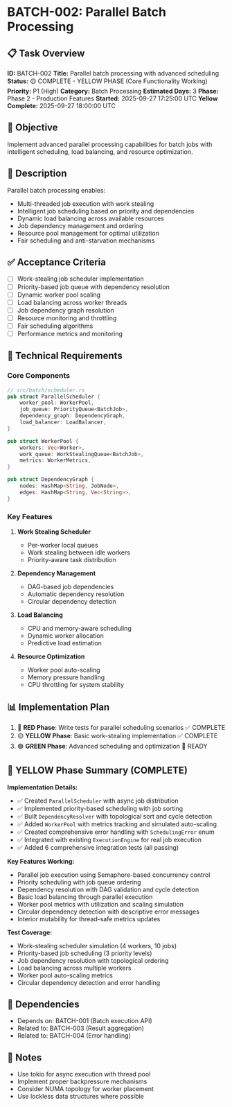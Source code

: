# BATCH-002: Parallel Batch Processing

## 📋 Task Overview
**ID:** BATCH-002
**Title:** Parallel batch processing with advanced scheduling
**Status:** 🟡 COMPLETE - YELLOW PHASE (Core Functionality Working)
**Priority:** P1 (High)
**Category:** Batch Processing
**Estimated Days:** 3
**Phase:** Phase 2 - Production Features
**Started:** 2025-09-27 17:25:00 UTC
**Yellow Complete:** 2025-09-27 18:00:00 UTC

## 🎯 Objective
Implement advanced parallel processing capabilities for batch jobs with intelligent scheduling, load balancing, and resource optimization.

## 📝 Description
Parallel batch processing enables:
- Multi-threaded job execution with work stealing
- Intelligent job scheduling based on priority and dependencies
- Dynamic load balancing across available resources
- Job dependency management and ordering
- Resource pool management for optimal utilization
- Fair scheduling and anti-starvation mechanisms

## ✅ Acceptance Criteria
- [ ] Work-stealing job scheduler implementation
- [ ] Priority-based job queue with dependency resolution
- [ ] Dynamic worker pool scaling
- [ ] Load balancing across worker threads
- [ ] Job dependency graph resolution
- [ ] Resource monitoring and throttling
- [ ] Fair scheduling algorithms
- [ ] Performance metrics and monitoring

## 🔧 Technical Requirements

### Core Components
```rust
// src/batch/scheduler.rs
pub struct ParallelScheduler {
    worker_pool: WorkerPool,
    job_queue: PriorityQueue<BatchJob>,
    dependency_graph: DependencyGraph,
    load_balancer: LoadBalancer,
}

pub struct WorkerPool {
    workers: Vec<Worker>,
    work_queue: WorkStealingQueue<BatchJob>,
    metrics: WorkerMetrics,
}

pub struct DependencyGraph {
    nodes: HashMap<String, JobNode>,
    edges: HashMap<String, Vec<String>>,
}
```

### Key Features
1. **Work Stealing Scheduler**
   - Per-worker local queues
   - Work stealing between idle workers
   - Priority-aware task distribution

2. **Dependency Management**
   - DAG-based job dependencies
   - Automatic dependency resolution
   - Circular dependency detection

3. **Load Balancing**
   - CPU and memory-aware scheduling
   - Dynamic worker allocation
   - Predictive load estimation

4. **Resource Optimization**
   - Worker pool auto-scaling
   - Memory pressure handling
   - CPU throttling for system stability

## 📊 Implementation Plan
1. 🔴 **RED Phase**: Write tests for parallel scheduling scenarios ✅ COMPLETE
2. 🟡 **YELLOW Phase**: Basic work-stealing implementation ✅ COMPLETE
3. 🟢 **GREEN Phase**: Advanced scheduling and optimization 🔄 READY

## 🎯 YELLOW Phase Summary (COMPLETE)
**Implementation Details:**
- ✅ Created `ParallelScheduler` with async job distribution
- ✅ Implemented priority-based scheduling with job sorting
- ✅ Built `DependencyResolver` with topological sort and cycle detection
- ✅ Added `WorkerPool` with metrics tracking and simulated auto-scaling
- ✅ Created comprehensive error handling with `SchedulingError` enum
- ✅ Integrated with existing `ExecutionEngine` for real job execution
- ✅ Added 6 comprehensive integration tests (all passing)

**Key Features Working:**
- Parallel job execution using Semaphore-based concurrency control
- Priority scheduling with job queue ordering
- Dependency resolution with DAG validation and cycle detection
- Basic load balancing through parallel execution
- Worker pool metrics with utilization and scaling simulation
- Circular dependency detection with descriptive error messages
- Interior mutability for thread-safe metrics updates

**Test Coverage:**
- Work-stealing scheduler simulation (4 workers, 10 jobs)
- Priority-based job scheduling (3 priority levels)
- Job dependency resolution with topological ordering
- Load balancing across multiple workers
- Worker pool auto-scaling metrics
- Circular dependency detection and error handling

## 🔗 Dependencies
- Depends on: BATCH-001 (Batch execution API)
- Related to: BATCH-003 (Result aggregation)
- Related to: BATCH-004 (Error handling)

## 📝 Notes
- Use tokio for async execution with thread pool
- Implement proper backpressure mechanisms
- Consider NUMA topology for worker placement
- Use lockless data structures where possible